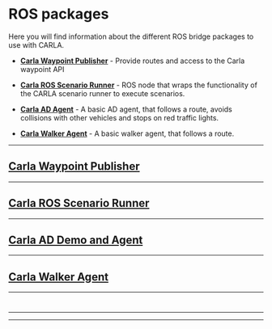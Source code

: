 # ROS packages

Here you will find information about the different ROS bridge packages to use with CARLA.

- [__Carla Waypoint Publisher__](https://github.com/carla-simulator/ros-bridge/blob/master/carla_waypoint_publisher/README.md) - Provide routes and access to the Carla waypoint API
- [__Carla ROS Scenario Runner__](https://github.com/carla-simulator/ros-bridge/blob/master/carla_ros_scenario_runner/README.md) - ROS node that wraps the functionality of the CARLA scenario runner to execute scenarios.

- [__Carla AD Agent__](https://github.com/carla-simulator/ros-bridge/blob/master/carla_ad_agent/README.md) - A basic AD agent, that follows a route, avoids collisions with other vehicles and stops on red traffic lights.




- [__Carla Walker Agent__](https://github.com/carla-simulator/ros-bridge/blob/master/carla_walker_agent/README.md) - A basic walker agent, that follows a route.


---



## [Carla Waypoint Publisher](https://github.com/carla-simulator/ros-bridge/blob/master/carla_waypoint_publisher/README.md)



---

## [Carla ROS Scenario Runner](https://github.com/carla-simulator/ros-bridge/blob/master/carla_ros_scenario_runner/README.md)

---

## [Carla AD Demo and Agent](https://github.com/carla-simulator/ros-bridge/blob/master/carla_ad_agent/README.md)



---

## [Carla Walker Agent](https://github.com/carla-simulator/ros-bridge/blob/master/carla_walker_agent/README.md)

---

#
---


---
